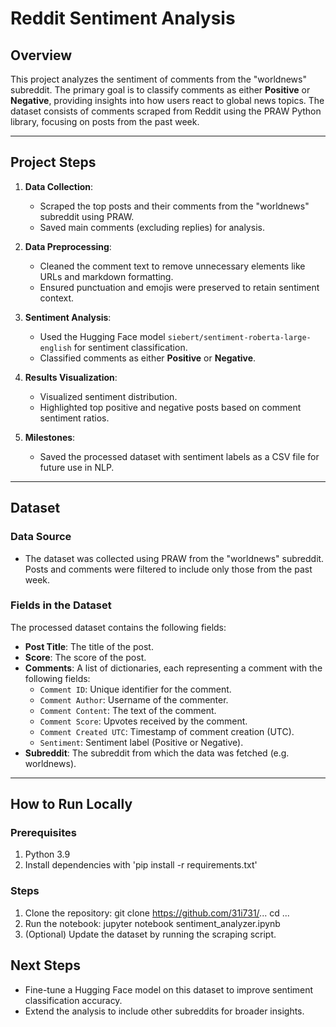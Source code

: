 # Reddit Sentiment Analysis

## Overview
This project analyzes the sentiment of comments from the "worldnews" subreddit. The primary goal is to classify comments as either **Positive** or **Negative**, providing insights into how users react to global news topics. The dataset consists of comments scraped from Reddit using the PRAW Python library, focusing on posts from the past week.

---

## Project Steps

1. **Data Collection**:
   - Scraped the top posts and their comments from the "worldnews" subreddit using PRAW.
   - Saved main comments (excluding replies) for analysis.

2. **Data Preprocessing**:
   - Cleaned the comment text to remove unnecessary elements like URLs and markdown formatting.
   - Ensured punctuation and emojis were preserved to retain sentiment context.

3. **Sentiment Analysis**:
   - Used the Hugging Face model `siebert/sentiment-roberta-large-english` for sentiment classification.
   - Classified comments as either **Positive** or **Negative**.

4. **Results Visualization**:
   - Visualized sentiment distribution.
   - Highlighted top positive and negative posts based on comment sentiment ratios.

5. **Milestones**:
   - Saved the processed dataset with sentiment labels as a CSV file for future use in NLP.

---

## Dataset

### Data Source
- The dataset was collected using PRAW from the "worldnews" subreddit. Posts and comments were filtered to include only those from the past week.

### Fields in the Dataset
The processed dataset contains the following fields:

- **Post Title**: The title of the post.
- **Score**: The score of the post.
- **Comments**: A list of dictionaries, each representing a comment with the following fields:
  - `Comment ID`: Unique identifier for the comment.
  - `Comment Author`: Username of the commenter.
  - `Comment Content`: The text of the comment.
  - `Comment Score`: Upvotes received by the comment.
  - `Comment Created UTC`: Timestamp of comment creation (UTC).
  - `Sentiment`: Sentiment label (Positive or Negative).
- **Subreddit**: The subreddit from which the data was fetched (e.g. worldnews).
---

## How to Run Locally

### Prerequisites
1. Python 3.9
2. Install dependencies with 'pip install -r requirements.txt'

### Steps
1. Clone the repository:
  git clone https://github.com/31i731/...
  cd ...
2. Run the notebook:
  jupyter notebook sentiment_analyzer.ipynb
3. (Optional) Update the dataset by running the scraping script.


## Next Steps

  - Fine-tune a Hugging Face model on this dataset to improve sentiment classification accuracy.
  - Extend the analysis to include other subreddits for broader insights.
